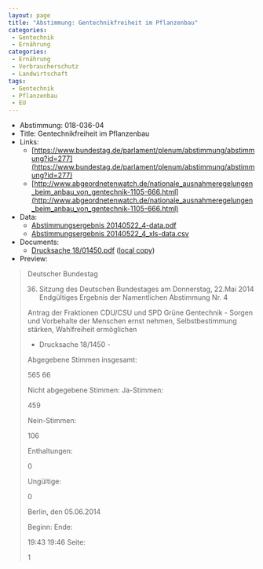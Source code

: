 ```yaml
---
layout: page
title: "Abstimmung: Gentechnikfreiheit im Pflanzenbau"
categories:
 - Gentechnik
 - Ernährung
categories:
 - Ernährung
 - Verbraucherschutz
 - Landwirtschaft
tags:
 - Gentechnik
 - Pflanzenbau
 - EU
---
```


* Abstimmung: 018-036-04
* Title: Gentechnikfreiheit im Pflanzenbau
* Links: 
    * [https://www.bundestag.de/parlament/plenum/abstimmung/abstimmung?id=277](https://www.bundestag.de/parlament/plenum/abstimmung/abstimmung?id=277)
    * [http://www.abgeordnetenwatch.de/nationale_ausnahmeregelungen_beim_anbau_von_gentechnik-1105-666.html](http://www.abgeordnetenwatch.de/nationale_ausnahmeregelungen_beim_anbau_von_gentechnik-1105-666.html)
* Data: 
    * [Abstimmungsergebnis 20140522_4-data.pdf](/res/abstimmungsliste/20140522_4-data.pdf)
    * [Abstimmungsergebnis 20140522_4_xls-data.csv](/res/abstimmungsliste/analyses/20140522_4_xls-data.csv)
* Documents: 
    * [Drucksache 18/01450.pdf](http://dip21.bundestag.de/dip21/btd/18/014/1801450.pdf) ([local copy](/res/abstimmungsdaten/018-036-04/1801450.pdf))
* Preview: 
> Deutscher Bundestag
> 
> 36. Sitzung des Deutschen Bundestages
> am Donnerstag, 22.Mai 2014
> Endgültiges Ergebnis der Namentlichen Abstimmung Nr. 4
> 
> Antrag der Fraktionen CDU/CSU und SPD
> Grüne Gentechnik - Sorgen und Vorbehalte der Menschen ernst nehmen, Selbstbestimmung
> stärken, Wahlfreiheit ermöglichen
> - Drucksache 18/1450 -
> 
> Abgegebene Stimmen insgesamt:
> 
> 565
> 66
> 
> Nicht abgegebene Stimmen:
> Ja-Stimmen:
> 
> 459
> 
> Nein-Stimmen:
> 
> 106
> 
> Enthaltungen:
> 
> 0
> 
> Ungültige:
> 
> 0
> 
> Berlin, den 05.06.2014
> 
> Beginn:
> Ende:
> 
> 19:43
> 19:46
> Seite:
> 
> 1
> 
> 
